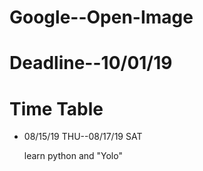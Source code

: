 # Google--Open-Image 
# Deadline--10/01/19

# Time Table
* 08/15/19 THU--08/17/19 SAT  

  learn python and "Yolo" 

